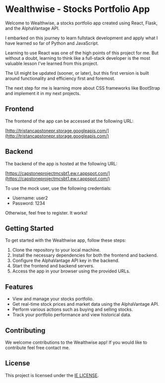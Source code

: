 # Wealthwise - Stocks Portfolio App

Welcome to Wealthwise, a stocks portfolio app created using React, Flask, and the AlphaVantage API.

I embarked on this journey to learn fullstack development and apply what I have learned so far of Python and JavaScript.

Learning to use React was one of the high points of this project for me. But without a doubt, learning to think like a full-stack developer is the most valuable lesson I've learned from this project.

The UI might be updated (sooner, or later), but this first version is built around functionality and efficiency first and foremost.

The next step for me is learning more about CSS frameworks like BootStrap and implement it in my next projects.

## Frontend

The frontend of the app can be accessed at the following URL:

[http://tristancapstonepr.storage.googleapis.com/](http://tristancapstonepr.storage.googleapis.com/)

## Backend

The backend of the app is hosted at the following URL:

[https://capstoneprojectmcsbt1.ew.r.appspot.com/](https://capstoneprojectmcsbt1.ew.r.appspot.com/)

To use the mock user, use the following credentials:

- Username: user2
- Password: 1234

Otherwise, feel free to register. It works!

## Getting Started

To get started with the Wealthwise app, follow these steps:

1. Clone the repository to your local machine.
2. Install the necessary dependencies for both the frontend and backend.
3. Configure the AlphaVantage API key in the backend.
4. Start the frontend and backend servers.
5. Access the app in your browser using the provided URLs.

## Features

- View and manage your stocks portfolio.
- Get real-time stock prices and market data using the AlphaVantage API.
- Perform various actions such as buying and selling stocks.
- Track your portfolio performance and view historical data.

## Contributing

We welcome contributions to the Wealthwise app! If you would like to contribute feel free contact me.

## License

This project is licensed under the [IE LICENSE](LICENSE).